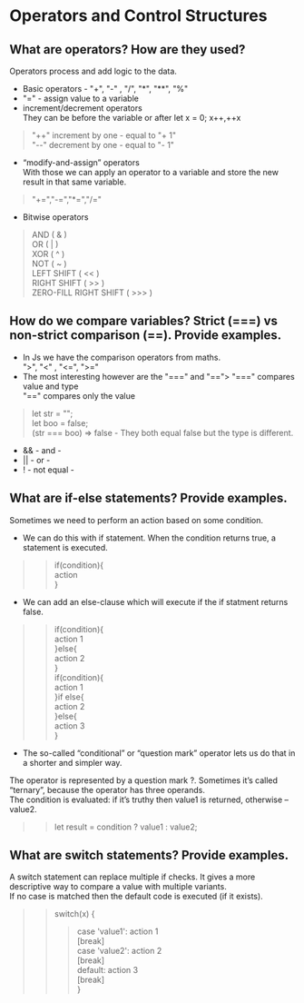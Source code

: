 # Operators and Control Structures

## What are operators? How are they used?

Operators process and add logic to the data.

* Basic operators - "+", "-" , "/", "*", "**", "%"
* "=" - assign value to a variable
* increment/decrement operators <br>
They can be before the variable or after let x = 0; x++,++x<br>
>"++" increment by one - equal to "+ 1"<br>
>"--" decrement by one - equal to "- 1"<br>

* “modify-and-assign” operators<br>
With those we can apply an operator to a variable and store the new result in that same variable.
>"+=","-=","*=","/=" <br>
* Bitwise operators
>AND ( & )<br>
>OR ( | )<br>
>XOR ( ^ )<br>
>NOT ( ~ )<br>
>LEFT SHIFT ( << )<br>
>RIGHT SHIFT ( >> )<br>
>ZERO-FILL RIGHT SHIFT ( >>> )<br>

## How do we compare variables? Strict (===) vs non-strict comparison (==). Provide examples.
* In Js we have the comparison operators from maths.<br>
">", "<" , "<=", ">="
* The most interesting however are the "===" and "==">
"===" compares value and type <br>
"==" compares only the value<br>
>let str = "";<br>
>let boo = false;<br>
>(str === boo) => false - They both equal false but the type is different.<br>
* && - and - 
* || - or - 
* ! - not equal - 
  
## What are if-else statements? Provide examples.

Sometimes we need to perform an action based on some condition. 
* We can do this with if statement. When the condition returns true, a statement is executed.<br>
>>if(condition){<br>
>>action<br>
>>}<br>
* We can add an else-clause which will execute if the if statment returns false.<br>
>>if(condition){<br>
>>action 1<br>
>>}else{<br>
>>action 2<br>
>>}<br>
>>if(condition){<br>
>>action 1<br>
>>}if else{<br>
>>action 2<br>
>>}else{<br>
>>action 3<br>
>>}

* The so-called “conditional” or “question mark” operator lets us do that in a shorter and simpler way.<br>

The operator is represented by a question mark ?. Sometimes it’s called “ternary”, because the operator has three operands.<br>
The condition is evaluated: if it’s truthy then value1 is returned, otherwise – value2.<br>

>>let result = condition ? value1 : value2;<br>


## What are switch statements? Provide examples.

A switch statement can replace multiple if checks. It gives a more descriptive way to compare a value with multiple variants.<br>
If no case is matched then the default code is executed (if it exists).<br>

>>switch(x) {<br>
>>>case 'value1': action 1<br>
>>[break]<br>
>>>case 'value2': action 2<br>
>>[break]<br>
>>>default: action 3<br>
>>[break]<br>
>>}<br>

